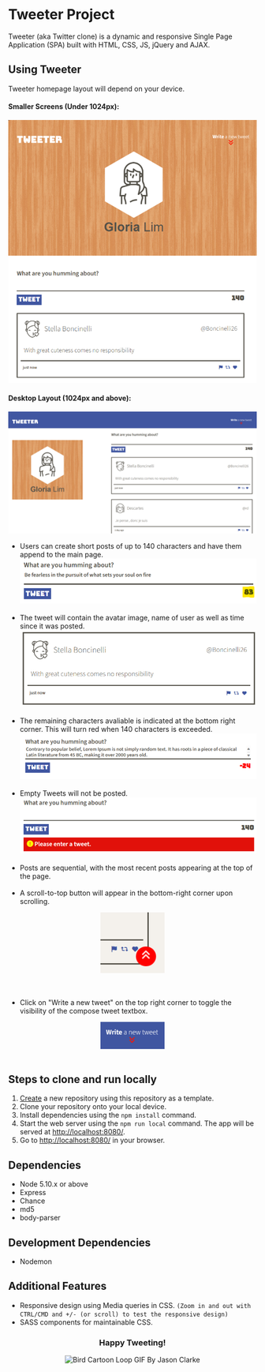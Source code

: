 # Tweeter Project

Tweeter (aka Twitter clone) is a dynamic and responsive Single Page Application (SPA) built with HTML, CSS, JS, jQuery and AJAX.


## Using Tweeter
Tweeter homepage layout will depend on your device.

#### Smaller Screens (Under 1024px):
  ![Screenshot of Tweeter Smaller Screen Layout](https://github.com/glowiep/tweeter/blob/master/docs/tweeter-homepage-smallscreen.png?raw=true)

#### Desktop Layout (1024px and above):
  ![Screenshot of Tweeter Desktop Layout](https://github.com/glowiep/tweeter/blob/master/docs/tweeter-homepage-desktop.png?raw=true)

- Users can create short posts of up to 140 characters and have them append to the main page.
![Screenshot of Tweet compose box](https://github.com/glowiep/tweeter/blob/master/docs/tweet-text.png?raw=true) <br><br>
- The tweet will contain the avatar image, name of user as well as time since it was posted. 
![Screenshot of individual Tweet](https://github.com/glowiep/tweeter/blob/master/docs/individual-tweet.png?raw=true) <br><br>
- The remaining characters avaliable is indicated at the bottom right corner. This will turn red when 140 characters is exceeded. 
![Screenshot of Tweet character count validation error](https://github.com/glowiep/tweeter/blob/master/docs/characters-exceeded-error.png?raw=true) <br><br>
- Empty Tweets will not be posted.
![Screenshot of empty Tweet error](https://github.com/glowiep/tweeter/blob/master/docs/empty-tweet-error.png?raw=true)<br><br>
- Posts are sequential, with the most recent posts appearing at the top of the page. <br><br>
- A scroll-to-top button will appear in the bottom-right corner upon scrolling.<br>
<div align="center">
<img width="130px" src=https://github.com/glowiep/tweeter/blob/master/docs/scroll-button.png?raw=true alt="Screenshot of scroll button">
</div>
<br><br>

- Click on "Write a new tweet" on the top right corner to toggle the visibility of the compose tweet textbox. <br>
<div align="center">
<img width="130px" src=https://github.com/glowiep/tweeter/blob/master/docs/write-a-new-tweet-button.png?raw=true alt="Write a new tweet button">
</div>
<br>

## Steps to clone and run locally

1. [Create](https://docs.github.com/en/repositories/creating-and-managing-repositories/creating-a-repository-from-a-template) a new repository using this repository as a template.
2. Clone your repository onto your local device.
3. Install dependencies using the `npm install` command.
3. Start the web server using the `npm run local` command. The app will be served at <http://localhost:8080/>.
4. Go to <http://localhost:8080/> in your browser.

## Dependencies

- Node 5.10.x or above
- Express
- Chance
- md5
- body-parser

## Development Dependencies

- Nodemon

## Additional Features

- Responsive design using Media queries in CSS.
`(Zoom in and out with CTRL/CMD and +/- (or scroll) to test the responsive design)`
- SASS components for maintainable CSS.


<div align="center">
<h3 style="text-align: center;">Happy Tweeting!</h3>
<img src="https://media.giphy.com/media/v1.Y2lkPTc5MGI3NjExdWF2eTFmb2dzYnYyeDkwdHBuNzB5dnU5dGF1b3JzZzdncGNtaTNrOSZlcD12MV9pbnRlcm5hbF9naWZfYnlfaWQmY3Q9Zw/3o85g4l3qgILLQelgs/giphy.gif" alt="Bird Cartoon Loop GIF By Jason Clarke" width="130">
</div>